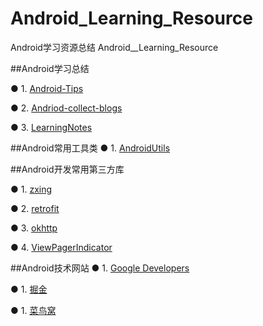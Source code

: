 # Android_Learning_Resource
Android学习资源总结
Android__Learning_Resource

##Android学习总结

●  1. [Android-Tips](https://github.com/tangqi92/Android-Tips)

●  2. [Andriod-collect-blogs](https://github.com/ZQiang94/Andriod-collect-blogs)

●  3. [LearningNotes](https://github.com/GeniusVJR/LearningNotes)


##Android常用工具类
●  1. [AndroidUtils](https://github.com/WuXiaolong/AndroidUtils)

##Android开发常用第三方库

●  1. [zxing](https://github.com/zxing/zxing)

●  2. [retrofit](https://github.com/square/retrofit)

●  3. [okhttp](https://github.com/square/okhttp)

●  4. [ViewPagerIndicator](https://github.com/JakeWharton/ViewPagerIndicator)

##Android技术网站
●  1. [Google Developers](https://developers.google.cn/)

●  1. [掘金](https://gold.xitu.io/timeline/android)

●  1. [菜鸟窝](http://www.cniao5.com/)